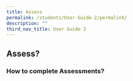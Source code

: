 ```yaml
---
title: Assess
permalink: /students/User-Guide-2/permalink/
description: ""
third_nav_title: User Guide 2
---
```

## Assess?

### How to complete Assessments?